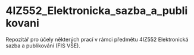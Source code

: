 # 4IZ552_Elektronicka_sazba_a_publikovani
Repozitář pro účely některých prací v rámci předmětu 4IZ552 Elektronická sazba a publikování (FIS VŠE).
